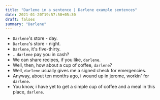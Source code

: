 ```yaml
---
title: "Darlene in a sentence | Darlene example sentences"
date: 2021-01-20T19:57:50+05:30
draft: falses
summary: "Darlene"
---
```

- `Darlene`'s store - day.
- `Darlene`'s store - night.
- `Darlene`, it's five-thirty.
- ...`darlene` pay you in cash?
- We can share recipes, if you like, `darlene`.
- Well, then, how about a cup of coffee, `darlene`?
- Well, `darlene` usually gives me a signed check for emergencies.
- Anyway, about ten months ago, i wound up in jerome, workin' for `darlene`.
- You know, i have yet to get a simple cup of coffee and a meal in this place, `darlene`.
                 
